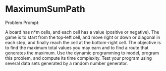 # MaximumSumPath
Problem Prompt:


A board has n*m cells, and each cell has a value (positive or negative). The game is to start from the top-left cell, and move right or down or diagonal in each step, and finally reach the cell at the bottom-right cell. The objective is to find the maximum total values you may earn and to find a route that generates the maximum. Use the dynamic programming to model, program this problem, and compute its time complexity.  Test your program using several data sets generated by a random number generator. 
